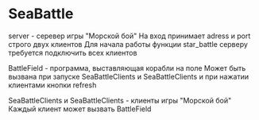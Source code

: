 # SeaBattle
server - серевер игры "Морской бой"
На вход принимает adress и port строго двух клиентов 
Для начала работы функции star_battle серверу требуется подключить всех клиентов 

BattleField - программа, выставляющая корабли на поле 
Может быть вызвана при запуске SeaBattleClients и SeaBattleClients и при нажатии клиентами кнопки refresh

SeaBattleClients и SeaBattleClients - клиенты игры "Морской бой"
Каждый клиент может вызвать BattleField 

